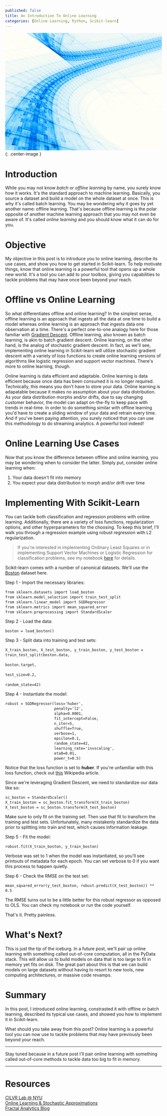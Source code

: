 ```yaml
---
published: false
title: An Introduction To Online Learning
categories: [Online Learning, Python, Scikit-learn]
---
```

![](/assets/images/data-stream.jpg?raw=true){: .center-image }

# Introduction
While you may not know *batch* or *offline learning* by name, you surely know how it works. It's the standard approach to machine learning. Basically, you source a dataset and build a model on the whole dataset at once. This is why it's called batch learning. You may be wondering why it goes by yet another name: offline learning. That's because offline learning is the polar opposite of another machine learning approach that you may not even be aware of. It's called *online learning* and you should know what it can do for you.

# Objective
My objective in this post is to introduce you to online learning, describe its use cases, and show you how to get started in Scikit-learn. To help motivate things, know that online learning is a powerful tool that opens up a whole new world. It's a tool you can add to your toolbox, giving you capabilities to tackle problems that may have once been beyond your reach.

# Offline vs Online Learning
So what differentiates offline and online learning? In the simplest sense, offline learning is an approach that ingests all the data at one time to build a model whereas online learning is an approach that ingests data one observation at a time. There's a perfect one-to-one analogy here for those familiar with [Gradient Descent](https://en.wikipedia.org/wiki/Gradient_descent). Offline learning, also known as batch learning, is akin to batch gradient descent. Online learning, on the other hand, is the analog of stochastic gradient descent. In fact, as we'll see, implementing online learning in Scikit-learn will utilize stochastic gradient descent with a variety of loss functions to create online learning versions of algorithms like logistic regression and support vector machines. There's more to online learning, though.

Online learning is data efficient and adaptable. Online learning is data efficient because once data has been consumed it is no longer required. Technically, this means you don't have to store your data. Online learning is adapatable because it makes no assumption about your data distribution. As your data distribution morphs and/or drifts, due to say changing customer behavior, the model can adapt on-the-fly to keep pace with trends in real-time. In order to do something similar with offline learning you'd have to create a sliding window of your data and retrain every time. And if you've been paying attention, you surely noticed that you can use this methodology to do streaming analytics. A powerful tool indeed!

# Online Learning Use Cases
Now that you know the difference between offline and online learning, you may be wondering when to consider the latter. Simply put, consider online learning when:
1. Your data doesn't fit into memory
2. You expect your data distribution to morph and/or drift over time

# Implementing With Scikit-Learn
You can tackle both classification and regression problems with online learning. Additionally, there are a variety of loss functions, regularization options, and other hyperparameters for the choosing. To keep this brief, I'll walk you through a regression example using robust regression with L2 regularization. 

>If you're interested in implementing Ordinary Least Squares or in implementing Support Vector Machines or Logistic Regression for classification problems, see my notebook [here](https://github.com/dziganto/dziganto.github.io/blob/master/_notebooks/Online_Learning.ipynb) for details.

Scikit-learn comes with a number of canonical datasets. We'll use the [Boston](http://scikit-learn.org/stable/modules/generated/sklearn.datasets.load_boston.html#sklearn.datasets.load_boston) dataset here. 

Step 1 - Import the necessary libraries:
```
from sklearn.datasets import load_boston
from sklearn.model_selection import train_test_split
from sklearn.linear_model import SGDRegressor
from sklearn.metrics import mean_squared_error
from sklearn.preprocessing import StandardScaler
```

Step 2 - Load the data:
```
boston = load_boston()
```

Step 3 - Split data into training and test sets:
```
X_train_boston, X_test_boston, y_train_boston, y_test_boston = train_test_split(boston.data,
                                                                                boston.target,
                                                                                test_size=0.2, 
                                                                                random_state=42)
```

Step 4 - Instantiate the model:
```
robust = SGDRegressor(loss='huber',
                      penalty='l2', 
                      alpha=0.0001, 
                      fit_intercept=False, 
                      n_iter=5, 
                      shuffle=True, 
                      verbose=1, 
                      epsilon=0.1, 
                      random_state=42, 
                      learning_rate='invscaling', 
                      eta0=0.01, 
                      power_t=0.5)
```
Notice that the loss function is set to **huber**. If you're unfamiliar with this loss function, check out [this](https://en.wikipedia.org/wiki/Huber_loss) Wikipedia article. 

Since we're leveraging Gradient Descent, we need to standardize our data like so:
```
sc_boston = StandardScaler()
X_train_boston = sc_boston.fit_transform(X_train_boston)
X_test_boston = sc_boston.transform(X_test_boston)
```
Make sure to only fit on the training set. Then use that fit to transform the training and test sets. Unfortunately, many mistakenly standardize the data prior to splitting into train and test, which causes information leakage.  

Step 5 - Fit the model:
```
robust.fit(X_train_boston, y_train_boston)
```
Verbose was set to 1 when the model was instantiated, so you'll see printouts of metadata for each epoch. You can set verbose to 0 if you want this process to happen quietly.

Step 6 - Check the RMSE on the test set:
```
mean_squared_error(y_test_boston, robust.predict(X_test_boston)) ** 0.5
```
The RMSE turns out to be a little better for this robust regressor as opposed to OLS. You can check my notebook or run the code yourself. 

That's it. Pretty painless.

# What's Next?
This is just the tip of the iceburg. In a future post, we'll pair up online learning with something called out-of-core computation, all in the PyData stack. This will allow us to build models on data that is too large to fit in memory yet fits on disk. The great part about this is that we can build models on large datasets without having to resort to new tools, new computing architectures, or massive code revamps.

# Summary
In this post, I introduced online learning, constrasted it with offline or batch learning, described its typical use cases, and showed you how to implement it in Scikit-learn. 

What should you take away from this post? Online learning is a powerful tool you can now use to tackle problems that may have previously been beyond your reach. 

---

Stay tuned because in a future post I'll pair online learning with something called out-of-core methods to tackle data too big to fit in memory.

---

# Resources
[CILVR Lab @ NYU](http://cilvr.cs.nyu.edu/doku.php?id=courses:bigdata:slides:start)  
[Online Learning & Stochastic Approximations](http://leon.bottou.org/publications/pdf/online-1998.pdf)  
[Fractal Analytics Blog](http://blog.fractalanalytics.com/institutionalizing-analytics/online-machine-learning-2/)
